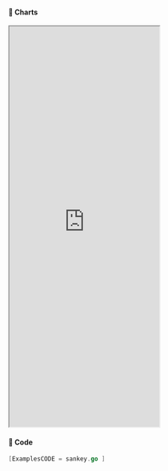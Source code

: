 <!-- tabs:start -->

#### **:art: Charts**
<iframe src="https://go-echarts.github.io/examples/sankey.html" height="800"> </iframe>

#### **:musical_keyboard: Code**

```go
[ExamplesCODE = sankey.go ]

```

<!-- tabs:end -->
